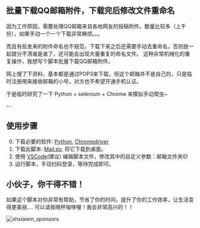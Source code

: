 ## 批量下载QQ邮箱附件，下载完后修改文件重命名

因为工作原因，需要处理QQ邮箱来自各地网友的投稿附件。数量比较多（上千份），如果手动一个一个下载非常麻烦。。。

而且有些发来的附件命名也不规范，下载下来之后还需要手动去重命名，否则放一起就分不清谁是谁了，还可能会出现大量重复的命名文件。 这种非常机械化的重复操作，我想写个脚本批量下载QQ邮箱附件。

网上搜了下资料，基本都是通过POP3来下载，但这个邮箱并不是自己的，只是临时注册用来接收邮箱的小号，对方也不希望开通手机认证。

于是临时研究了一下 Python + selenium + Chrome 来模拟手动爬虫~
  
--

## 使用步骤

0. 下载必要的软件: [Python](https://www.python.org/downloads/), [Chromedriver](https://googlechromelabs.github.io/chrome-for-testing/#stable)
1. 下载此脚本: [Mail.py](https://raw.githubusercontent.com/XHXIAIEIN/Auto-Download-QQMail-Attach/master/Mail.py), 将它下载到桌面。
3. 使用 [VSCode](https://code.visualstudio.com/Download)(建议) 编辑脚本文件，修改其中的自定义参数：邮箱文件夹ID
4. 运行脚本，手动扫码登录，等待完成即可。

## 小伙子，你干得不错！

如果这个脚本对你非常有帮助，节省了你的时间，提升了你的工作效率，让生活变得更美丽....
可以请我喝杯咖啡喔！我会非常高兴的！！

![xhxiaiein_sponsors](https://user-images.githubusercontent.com/45864744/116389688-d38c4480-a84f-11eb-9dec-036bc1abf397.png)

